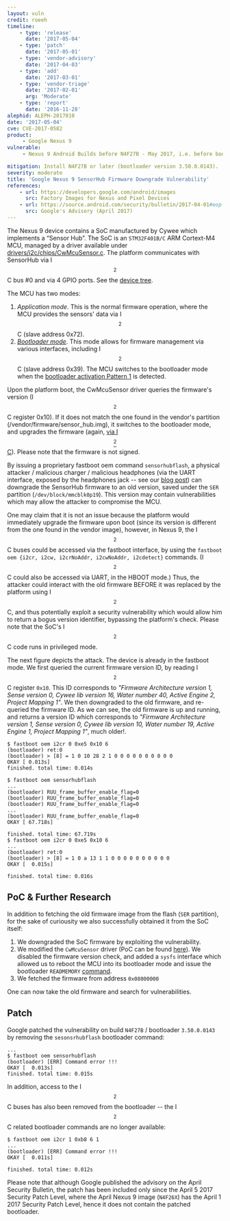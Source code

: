 ```yaml
---
layout: vuln
credit: roeeh
timeline:
    - type: 'release'
      date: '2017-05-04'
    - type: 'patch'
      date: '2017-05-01'
    - type: 'vendor-advisory'
      date: '2017-04-03'
    - type: 'add'
      date: '2017-03-01'      
    - type: 'vendor-triage'
      date: '2017-02-01'      
      arg: 'Moderate'
    - type: 'report'
      date: '2016-11-28'      
alephid: ALEPH-2017010
date: '2017-05-04'
cve: CVE-2017-0582
product: 
     - Google Nexus 9
vulnerable:
     - Nexus 9 Android Builds before N4F27B - May 2017, i.e. before bootloader 3.50.0.0143.

mitigation: Install N4F27B or later (bootloader version 3.50.0.0143).
severity: moderate
title: 'Google Nexus 9 SensorHub Firmware Downgrade Vulnerability'
references:
    - url: https://developers.google.com/android/images
      src: Factory Images for Nexus and Pixel Devices
    - url: https://source.android.com/security/bulletin/2017-04-01#eop-in-htc-oem-fastboot-command
      src: Google's Advisory (April 2017)
---
```

The Nexus 9 device contains a SoC manufactured by Cywee which implements a “Sensor Hub”. The SoC is an `STM32F401B/C` ARM Cortext-M4 MCU, managed by a driver available under [drivers/i2c/chips/CwMcuSensor.c](https://android.googlesource.com/kernel/tegra/+/android-7.1.1_r0.53/drivers/i2c/chips/CwMcuSensor.c). The platform communicates with SensorHub via I$$^2$$C bus #0 and via 4 GPIO ports. See the [device tree](https://android.googlesource.com/kernel/tegra/+/android-7.1.1_r0.53/arch/arm64/boot/dts/tegra132-flounder-xdxepvt.dts).

The MCU has two modes:
1. *Application mode.* This is the normal firmware operation, where the MCU provides the sensors' data via I$$^2$$C (slave address 0x72). 
2. [*Bootloader mode*](http://www.st.com/content/ccc/resource/technical/document/application_note/b9/9b/16/3a/12/1e/40/0c/CD00167594.pdf/files/CD00167594.pdf/jcr:content/translations/en.CD00167594.pdf). This mode allows for firmware management via various interfaces, including I$$^2$$C (slave address 0x39). The MCU switches to the bootloader mode when the [bootloader activation Pattern 1](http://www.st.com/content/ccc/resource/technical/document/application_note/4c/68/fe/72/a8/cd/47/83/DM00072315.pdf/files/DM00072315.pdf/jcr:content/translations/en.DM00072315.pdf) is detected. 

Upon the platform boot, the CwMcuSensor driver queries the firmware's version (I$$^2$$C register 0x10). If it does not match the one found in the vendor's partition (/vendor/firmware/sensor_hub.img), it switches to the bootloader mode, and upgrades the firmware (again, [via I$$^2$$C](http://www.st.com/content/ccc/resource/technical/document/application_note/35/7d/5b/bf/67/75/41/d6/CD00251611.pdf/files/CD00251611.pdf/jcr:content/translations/en.CD00251611.pdf)). Please note that the firmware is not signed. 

By issuing a proprietary fastboot oem command `sensorhubflash`, a physical attacker / malicious charger / malicious headphones (via the UART interface, exposed by the headphones jack -- see our [blog post](https://alephsecurity.com/2017/03/08/nexus9-fiq-debugger/)) can downgrade the SensorHub firmware to an old version, saved under the `SER` partition (`/dev/block/mmcblk0p19`). This version may contain vulnerabilities which may allow the attacker to compromise the MCU. 

One may claim that it is not an issue because the platform would immediately upgrade the firmware upon boot (since its version is different from the one found in the vendor image), however, in Nexus 9, the I$$^2$$C buses could be accessed via the fastboot interface, by using the `fastboot oem {i2cr, i2cw, i2crNoAddr, i2cwNoAddr, i2cdetect}` commands. (I$$^2$$C could also be accessed via UART, in the HBOOT mode.) Thus, the attacker could interact with the old firmware BEFORE it was replaced by the platform using I$$^2$$C, and thus potentially exploit a security vulnerability which would allow him to return a bogus version identifier, bypassing the platform's check. Please note that the SoC's I$$^{2}$$C code runs in privileged mode.

The next figure depicts the attack. The device is already in the fastboot mode. We first queried the current firmware version ID, by reading I$$^2$$C register `0x10`. This ID corresponds to *"Firmware Architecture version 1, Sense version 0, Cywee lib version 16, Water number 40, Active Engine 2, Project Mapping 1"*. We then downgraded to the old firmware, and re-queried the firmware ID. As we can see, the old firmware is up and running, and returns a version ID which corresponds to *"Firmware Architecture version 1, Sense version 0, Cywee lib version 10, Water number 19, Active Engine 1, Project Mapping 1"*, much older!.

```terminal
$ fastboot oem i2cr 0 0xe5 0x10 6
(bootloader) ret:0
(bootloader) > [8] = 1 0 10 28 2 1 0 0 0 0 0 0 0 0 0 0     
OKAY [ 0.013s]
finished. total time: 0.014s

$ fastboot oem sensorhubflash
...
(bootloader) RUU_frame_buffer_enable_flag=0                       
(bootloader) RUU_frame_buffer_enable_flag=0                       
(bootloader) RUU_frame_buffer_enable_flag=0                       
...                      
(bootloader) RUU_frame_buffer_enable_flag=0                       
OKAY [ 67.718s]
                                                  
finished. total time: 67.719s 
$ fastboot oem i2cr 0 0xe5 0x10 6
...                                                               
(bootloader) ret:0                                                
(bootloader) > [8] = 1 0 a 13 1 1 0 0 0 0 0 0 0 0 0 0           
OKAY [  0.015s]
                                                 
finished. total time: 0.016s  
```

## PoC & Further Research ##

In addition to fetching the old firmware image from the flash (`SER` partition), for the sake of curiousity we also successfully obtained it from the SoC itself:
1. We downgraded the SoC firmware by exploiting the vulnerability.
2. We modified the `CwMcuSensor` driver (PoC can be found [here](https://github.com/alephsecurity/PoCs/tree/master/CVE-2017-0582)). We disabled the firmware version check, and added a `sysfs` interface which allowed us to reboot the MCU into its bootloader mode and issue the bootloader `READMEMORY` [command](http://www.st.com/content/ccc/resource/technical/document/application_note/35/7d/5b/bf/67/75/41/d6/CD00251611.pdf/files/CD00251611.pdf/jcr:content/translations/en.CD00251611.pdf). 
3. We fetched the firmware from address `0x08000000`

One can now take the old firmware and search for vulnerabilities.

## Patch ##
Google patched the vulnerability on build `N4F27B` / bootloader `3.50.0.0143` by removing the `sesonsrhubflash` bootloader command:
```terminal
...
$ fastboot oem sensorhubflash
(bootloader) [ERR] Command error !!!
OKAY [  0.013s]
finished. total time: 0.015s
```
In addition, access to the I$$^2$$C buses has also been removed from the bootloader -- the I$$^2$$C related bootloader commands are no longer available:
```terminal
$ fastboot oem i2cr 1 0xb8 6 1
...
(bootloader) [ERR] Command error !!!
OKAY [  0.011s]

finished. total time: 0.012s
```

Please note that although Google published the advisory on the April Security Bulletin, the patch has been included only since the April 5 2017 Security Patch Level, where the April Nexus 9 image (`N4F26X`) has the April 1 2017 Security  Patch Level, hence it does not contain the patched bootloader. 
